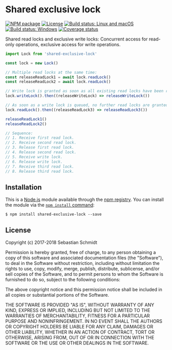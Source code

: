 # Shared exclusive lock

[![NPM package](https://img.shields.io/npm/v/shared-exclusive-lock.svg)](https://www.npmjs.com/package/shared-exclusive-lock)
[![License](https://img.shields.io/github/license/SebastianSchmidt/shared-exclusive-lock.svg)](https://github.com/SebastianSchmidt/shared-exclusive-lock/blob/master/LICENSE)
[![Build status: Linux and macOS](https://img.shields.io/travis/SebastianSchmidt/shared-exclusive-lock/master.svg)](https://travis-ci.org/SebastianSchmidt/shared-exclusive-lock)
[![Build status: Windows](https://ci.appveyor.com/api/projects/status/mrepbha26vh5kn5c?svg=true)](https://ci.appveyor.com/project/SebastianSchmidt/shared-exclusive-lock)
[![Coverage status](https://img.shields.io/coveralls/github/SebastianSchmidt/shared-exclusive-lock/master.svg)](https://coveralls.io/github/SebastianSchmidt/shared-exclusive-lock?branch=master)

Shared read locks and exclusive write locks: Concurrent access for read-only operations, exclusive access for write operations.

```javascript
import Lock from 'shared-exclusive-lock'

const lock = new Lock()

// Multiple read locks at the same time:
const releaseReadLock1 = await lock.readLock()
const releaseReadLock2 = await lock.readLock()

// Write lock is granted as soon as all existing read locks have been released:
lock.writeLock().then((releaseWriteLock) => releaseWriteLock())

// As soon as a write lock is queued, no further read locks are granted in parallel:
lock.readLock().then((releaseReadLock3) => releaseReadLock3())

releaseReadLock1()
releaseReadLock2()

// Sequence:
// 1. Receive first read lock.
// 2. Receive second read lock.
// 3. Release first read lock.
// 4. Release second read lock.
// 5. Receive write lock.
// 6. Release write lock.
// 7. Receive third read lock.
// 8. Release third read lock.
```


## Installation

This is a [Node.js](https://nodejs.org/) module available through the [npm registry](https://www.npmjs.com/).
You can install the module via the [`npm install` command](https://docs.npmjs.com/getting-started/installing-npm-packages-locally):

```
$ npm install shared-exclusive-lock --save
```


## License

Copyright (c) 2017-2018 Sebastian Schmidt

Permission is hereby granted, free of charge, to any person obtaining a copy
of this software and associated documentation files (the "Software"), to deal
in the Software without restriction, including without limitation the rights
to use, copy, modify, merge, publish, distribute, sublicense, and/or sell
copies of the Software, and to permit persons to whom the Software is
furnished to do so, subject to the following conditions:

The above copyright notice and this permission notice shall be included in all
copies or substantial portions of the Software.

THE SOFTWARE IS PROVIDED "AS IS", WITHOUT WARRANTY OF ANY KIND, EXPRESS OR
IMPLIED, INCLUDING BUT NOT LIMITED TO THE WARRANTIES OF MERCHANTABILITY,
FITNESS FOR A PARTICULAR PURPOSE AND NONINFRINGEMENT. IN NO EVENT SHALL THE
AUTHORS OR COPYRIGHT HOLDERS BE LIABLE FOR ANY CLAIM, DAMAGES OR OTHER
LIABILITY, WHETHER IN AN ACTION OF CONTRACT, TORT OR OTHERWISE, ARISING FROM,
OUT OF OR IN CONNECTION WITH THE SOFTWARE OR THE USE OR OTHER DEALINGS IN THE
SOFTWARE.
